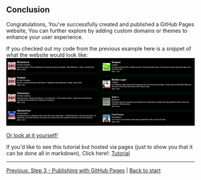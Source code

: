 ## Conclusion
Congratulations, You've successfully created and published a GitHub Pages website, You can further explore by adding custom domains or themes to enhance your user experience.

If you checked out my code from the previous example here is a snippet of what the website would look like:
![Example](https://github.com/keysor/Creating_Github_Hosted_Website/blob/main/web_examp.png)

[Or look at it yourself!](https://keysor.github.io/Wahlburgers-Beer-Menu/)

If you'd like to see this tutorial but hosted via pages (just to show you that it can be done all in markdown), Click here!:
[Tutorial](https://keysor.github.io/Creating_Github_Hosted_Website/)


---

[Previous: Step 3 - Publishing with GitHub Pages](Step_Three.md) | [Back to start](README.md)
